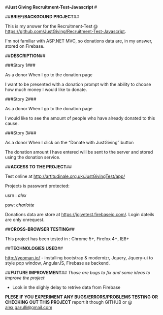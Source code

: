 #<b>Just Giving Recruitment-Test-Javascript </b>#

##<b>BRIEF/BACKGOUND PROJECT</b>##

This is my answer for the Recruitment-Test @ https://github.com/JustGiving/Recruitment-Test-Javascript.

I'm not familiar with ASP.NET MVC, so donations data are, in my answer, stored on Firebase. 

##<b>DESCRIPTION</b>##

###Story 1###

As a donor
When I go to the donation page

I want to be presented with a donation prompt with the ability to choose how much money I would like to donate.

###Story 2###

As a donor
When I go to the donation page

I would like to see the amount of people who have already donated to this cause.

###Story 3###

As a donor
When I click on the “Donate with JustGiving” button

The donation amount I have entered will be sent to the server and stored using the donation service.

##<b>ACCESS TO THE PROJECT</b>##

Test online at http://artitudinale.org.uk/JustGivingTest/app/ 

Projects is password protected:

usrn : <i>alex </i>

psw: <i> charlotte</i>

Donations data are store at https://jgivetest.firebaseio.com/. 
Login dateils are only onrequest.

##<b>CROSS-BROWSER TESTING</b>##

This project has been tested in : Chrome 5+, Firefox 4+, IE8+

##<b>TECHNOLOGIES USED</b>##

http://yeoman.io/ - installing bootstrap & modernizr,
Jquery,
Jquery-ui to style pop window,
AngularJS,
Firebase as backend. 

##<b>FUTURE IMPROVEMENT</b>##
<i>Those are bugs to fix and some ideas to improve the project</i>
  - Look in the slighly delay to retrive data from Firebase
 

<b>PLESE IF YOU EXPERIMENT ANY BUGS/ERRORS/PROBLEMS TESTiNG OR CHECKING OUT THIS PROJECT</b> report it though GITHUB or @ alex.garulli@gmail.com
